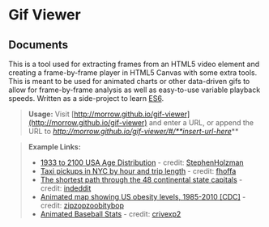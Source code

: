 Gif Viewer
===================

Documents
-------------

This is a tool used for extracting frames from an HTML5 video element and creating a frame-by-frame player in HTML5 Canvas with some extra tools. This is meant to be used for animated charts or other data-driven gifs to allow for frame-by-frame analysis as well as easy-to-use variable playback speeds. Written as a side-project to learn [ES6](http://www.ecma-international.org/ecma-262/6.0/index.html).

> **Usage:** Visit [http://morrow.github.io/gif-viewer](http://morrow.github.io/gif-viewer) and enter a URL, or append the URL to *http://morrow.github.io/gif-viewer/#/**insert-url-here***


> **Example Links:**
> - [1933 to 2100 USA Age Distribution](http://morrow.github.io/gif-viewer/#/http://i.imgur.com/XQWQ57j.gif) - credit: [StephenHolzman](https://www.reddit.com/user/StephenHolzman)
> - [Taxi pickups in NYC by hour and trip length](http://morrow.github.io/gif-viewer/#/http://i.imgur.com/1ODzIhd.gif) - credit: [fhoffa](https://www.reddit.com/user/fhoffa)
> - [The shortest path through the 48 continental state capitals](http://morrow.github.io/gif-viewer/#/http://i.imgur.com/pQBJO7d.gif) - credit: [indeddit](https://www.reddit.com/user/indeddit)
> - [Animated map showing US obesity levels, 1985-2010 [CDC]](http://morrow.github.io/gif-viewer/#/http://imgur.com/U7Zv0Pw) - credit: [zipzopzoobitybop](https://www.reddit.com/user/zipzopzoobitybop)
> - [Animated Baseball Stats](http://morrow.github.io/gif-viewer/#/http://gfycat.com/OpenFarflungDarklingbeetle) - credit: [crivexp2](https://www.reddit.com/user/crivexp2)
